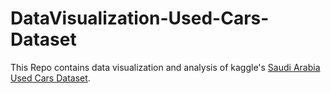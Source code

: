 # DataVisualization-Used-Cars-Dataset

This Repo contains data visualization and analysis of kaggle's [Saudi Arabia Used Cars Dataset](https://www.kaggle.com/datasets/turkibintalib/saudi-arabia-used-cars-dataset).
